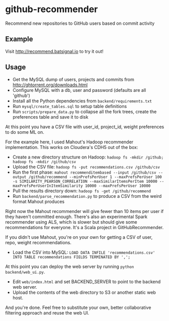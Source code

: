 github-recommender
==================

Recommend new repositories to GitHub users based on commit activity

Example
----

Visit http://recommend.batsignal.io to try it out!

Usage
----

- Get the MySQL dump of users, projects and commits from http://ghtorrent.org/downloads.html
- Configure MySQL with a db, user and password (defaults are all 'github')
- Install all the Python dependencies from `backend/requirements.txt`
- Run `mysql/create_tables.sql` to setup table definitions
- Run `scripts/prepare_data.py` to collapse all the fork trees, create the preferences table and save it to disk

At this point you have a CSV file with user_id, project_id, weight preferences to do some ML on.

For the example here, I used Mahout's Hadoop recommender implementation. This works on Cloudera's CDH5 out of the box:

- Create a new directory structure on Hadoop: `hadoop fs -mkdir /github; hadoop fs -mkdir /github/csv`
- Upload the CSV file: `hadoop fs -put recommendations.csv /github/csv`
- Run the first phase: `mahout recommenditembased --input /github/csv --output /github/recommend --minPrefsPerUser 1 --maxPrefsPerUser 100 -s SIMILARITY_PEARSON_CORRELATION --maxSimilarItemsPerItem 10000 --maxPrefsPerUserInItemSimilarity 10000 --maxPrefsPerUser 10000`
- Pull the results directory down: `hadoop fs -get /github/recommend`
- Run `backend/parse_recommendation.py` to produce a CSV from the weird format Mahout produces

Right now the Mahout recommender will give fewer than 10 items per user if they haven't committed enough. There's also an experimental Spark recommender using ALS, which is slower but should give some recommendations for everyone. It's a Scala project in GitHubRecommender.

If you didn't use Mahout, you're on your own for getting a CSV of user, repo, weight recommendations.

- Load the CSV into MySQL: `LOAD DATA INFILE 'recommendations.csv' INTO TABLE recommendations FIELDS TERMINATED BY ',';`

At this point you can deploy the web server by running `python backend/web_ui.py`. 

- Edit `web/index.html` and set BACKEND_SERVER to point to the backend web server. 
- Upload the contents of the web directory to S3 or another static web host.

And you're done. Feel free to substitute your own, better collaborative filtering approach and reuse the web UI. 
